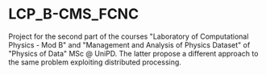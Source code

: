 # LCP_B-CMS_FCNC

Project for the second part of the courses "Laboratory of Computational Physics - Mod B" and "Management and Analysis of Physics Dataset" of "Physics of Data" MSc @ UniPD. The latter propose a different approach to the same problem exploiting distributed processing.






